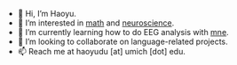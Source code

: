 - 👋 Hi, I’m Haoyu.
- 👀 I’m interested in [math](https://sites.google.com/umich.edu/haoyu-du/home) and [neuroscience](https://sites.lsa.umich.edu/cnllab/).
- 🌱 I’m currently learning how to do EEG analysis with [mne](https://mne.tools/stable/index.html). 
- 💞️ I’m looking to collaborate on language-related projects.
- 📫 Reach me at haoyudu [at] umich [dot] edu.

